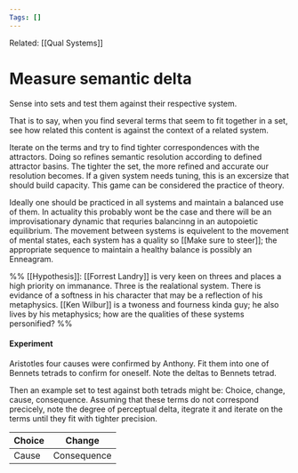 ```yaml
---
Tags: []
---
```

Related: [[Qual Systems]]
# Measure semantic delta

Sense into sets and test them against their respective system. 

That is to say, when you find several terms that seem to fit together in a set, see how related this content is against the context of a related system. 

Iterate on the terms and try to find tighter correspondences with the attractors. Doing so refines semantic resolution according to defined attractor basins. The tighter the set, the more refined and accurate our resolution becomes. If a given system needs tuning, this is an excersize that should build capacity. This game can be considered the practice of theory. 
 
 Ideally one should be practiced in all systems and maintain a balanced use of them. In actuality this probably wont be the case and there will be an improvisationary dynamic that requries balancinng in an autopoietic equilibrium. The movement between systems is equivelent to the movement of mental states, each system has a quality so [[Make sure to steer]]; the appropriate sequence to maintain a healthy balance is possibly an Enneagram. 
 
 %% [[Hypothesis]]: [[Forrest Landry]] is very keen on threes and places a high priority on immanance. Three is the realational system. There is evidance of a softness in his character that may be a reflection of his metaphysics. [[Ken Wilbur]] is a twoness and fourness kinda guy; he also lives by his metaphysics; how are the qualities of these systems personified? %%
 


#### Experiment
Aristotles four causes were confirmed by Anthony. Fit them into one of Bennets tetrads to confirm for oneself. Note the deltas to Bennets tetrad.

Then an example set to test against both tetrads might be: Choice, change, cause, consequence. Assuming that these terms do not correspond precicely, note the degree of perceptual delta, itegrate it and iterate on the terms until they fit with tighter precision. 

| Choice | Change |
|---|---|
| Cause | Consequence



